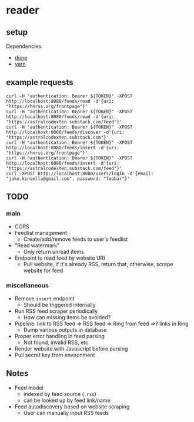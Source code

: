 # reader

## setup
Dependencies:
 - [dune](https://dune.build)
 - [yarn](https://yarnpkg.com)

## example requests

`curl -H "authentication: Bearer ${TOKEN}" -XPOST http://localhost:8080/feeds/read -d'{uri: "https://hnrss.org/frontpage"}'`  
`curl -H "authentication: Bearer ${TOKEN}" -XPOST http://localhost:8080/feeds/read -d'{uri: "https://astralcodexten.substack.com/feed"}'`  
`curl -H "authentication: Bearer ${TOKEN}" -XPOST http://localhost:8080/feeds/discover -d'{uri: "https://astralcodexten.substack.com"}'`  
`curl -H "authentication: Bearer ${TOKEN}" -XPOST http://localhost:8080/feeds/insert -d'{uri: "https://hnrss.org/frontpage"}'`  
`curl -H "authentication: Bearer ${TOKEN}" -XPOST http://localhost:8080/feeds/insert -d'{uri: "https://astralcodexten.substack.com/feed"}'`  
`curl -XPOST http://localhost:8080/users/login -d'{email: "jake.kinsella@gmail.com", password: "foobar"}'`  

## TODO

### main
 - CORS
 - Feedlist management
   - Create/add/remove feeds to user's feedlist
 - "Read watermark"
   - Only return unread items
 - Endpoint to read feed by website URI
   - Pull website, if it's already RSS, return that, otherwise, scrape website for feed

### miscellaneous
 - Remove `insert` endpoint
   - Should be triggered internally
 - Run RSS feed scraper periodically
   - How can missing items be avoided?
 - Pipeline: link to RSS feed => RSS feed => Ring from feed =>? links in Ring
   - Dump various outputs in database
 - Proper error handling in feed parsing
   - Not found, invalid RSS, etc
 - Render website with Javascript before parsing
 - Pull secret key from environment

## Notes
 - Feed model
   - indexed by feed source (`.rss`)
   - can be looked up by feed link/name
 - Feed autodiscovery based on website scraping
   - User can manually input RSS feeds
